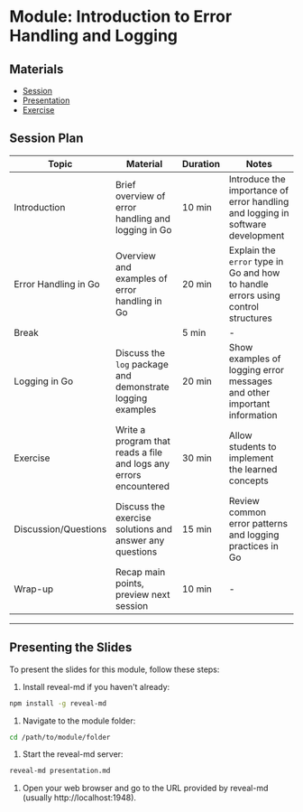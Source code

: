 # Module: Introduction to Error Handling and Logging

## Materials

- [Session](./SESSION.md)
- [Presentation](./PRESENTATION.md)
- [Exercise](./EXERCISE.md)

## Session Plan

| Topic                 | Material                                | Duration | Notes                                                                                             |
| --------------------- | --------------------------------------- | -------- | ------------------------------------------------------------------------------------------------- |
| Introduction          | Brief overview of error handling and logging in Go | 10 min   | Introduce the importance of error handling and logging in software development |
| Error Handling in Go  | Overview and examples of error handling in Go | 20 min   | Explain the `error` type in Go and how to handle errors using control structures |
| Break                 |                                         | 5 min    | - |
| Logging in Go         | Discuss the `log` package and demonstrate logging examples | 20 min   | Show examples of logging error messages and other important information |
| Exercise              | Write a program that reads a file and logs any errors encountered | 30 min   | Allow students to implement the learned concepts |
| Discussion/Questions  | Discuss the exercise solutions and answer any questions | 15 min   | Review common error patterns and logging practices in Go |
| Wrap-up               | Recap main points, preview next session  | 10 min   | - |



---
## Presenting the Slides

To present the slides for this module, follow these steps:

1. Install reveal-md if you haven't already:

```sh
npm install -g reveal-md
```

1. Navigate to the module folder:

```sh
cd /path/to/module/folder
```

1. Start the reveal-md server:

```sh
reveal-md presentation.md
```

1. Open your web browser and go to the URL provided by reveal-md (usually http://localhost:1948).


